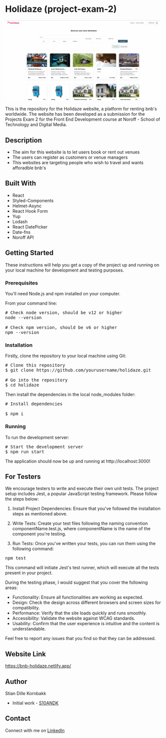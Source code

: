 # Holidaze (project-exam-2)

![Image of the Holidaze website](src/assets/readme/holidaze.png)

This is the repository for the Holidaze website, a platform for renting bnb's worldwide. The website has been developed as a submission for the Projects Exam 2 for the Front End Development course at Noroff - School of Technology and Digital Media.

## Description

- The aim for this website is to let users book or rent out venues
- The users can register as customers or venue managers
- This websites are targeting people who wish to travel and wants afforadble bnb's

## Built With

- React
- Styled-Components
- Helmet-Async
- React Hook Form
- Yup
- Lodash
- React DatePicker
- Date-fns
- Noroff API

## Getting Started

These instructions will help you get a copy of the project up and running on your local machine for development and testing purposes.

### Prerequisites

You'll need Node.js and npm installed on your computer.

From your command line:

<pre>
# Check node version, should be v12 or higher
node --version

# Check npm version, should be v6 or higher
npm --version
</pre>

### Installation

Firstly, clone the repository to your local machine using Git:

<pre>
# Clone this repository
$ git clone https://github.com/yourusername/holidaze.git

# Go into the repository
$ cd holidaze
</pre>

Then install the dependencies in the local node_modules folder:

<pre>
# Install dependencies

$ npm i
</pre>

### Running

To run the development server:

<pre>
# Start the development server
$ npm run start
</pre>

The application should now be up and running at http://localhost:3000!

## For Testers

We encourage testers to write and execute their own unit tests. The project setup includes Jest, a popular JavaScript testing framework. Please follow the steps below:

1. Install Project Dependencies: Ensure that you've followed the installation steps as mentioned above.

2. Write Tests: Create your test files following the naming convention componentName.test.js, where componentName is the name of the component you're testing.

3. Run Tests: Once you've written your tests, you can run them using the following command:

<pre>
npm test
</pre>

This command will initiate Jest's test runner, which will execute all the tests present in your project.

During the testing phase, I would suggest that you cover the following areas:

- Functionality: Ensure all functionalities are working as expected.
- Design: Check the design across different browsers and screen sizes for compatibility.
- Performance: Verify that the site loads quickly and runs smoothly.
- Accessibility: Validate the website against WCAG standards.
- Usability: Confirm that the user experience is intuitive and the content is understandable.

Feel free to report any issues that you find so that they can be addressed.

## Website Link

https://bnb-holidaze.netlify.app/

## Author

Stian Dille Kornbakk

- Initial work - [S10ANDK](https://github.com/S10ANDK)

## Contact 

Connect with me on [LinkedIn](https://www.linkedin.com/in/stian-dille-kornbakk-335b5a159/)
